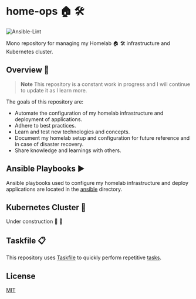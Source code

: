 # home-ops 🏠 🛠

![Ansible-Lint](https://github.com/dbrennand/home-ops/actions/workflows/ansible-lint.yml/badge.svg)

Mono repository for managing my Homelab 🏠 🛠 infrastructure and Kubernetes cluster.

## Overview 📝

> **Note**
> This repository is a constant work in progress and I will continue to update it as I learn more.

The goals of this repository are:

- Automate the configuration of my homelab infrastructure and deployment of applications.
- Adhere to best practices.
- Learn and test new technologies and concepts.
- Document my homelab setup and configuration for future reference and in case of disaster recovery.
- Share knowledge and learnings with others.

## Ansible Playbooks ▶️

Ansible playbooks used to configure my homelab infrastructure and deploy applications are located in the [ansible](ansible) directory.

## Kubernetes Cluster 🚀

Under construction 🚧 👷

## Taskfile 📋

This repository uses [Taskfile](https://taskfile.dev) to quickly perform repetitive [tasks](Taskfile.yml).

## License

[MIT](LICENSE)

